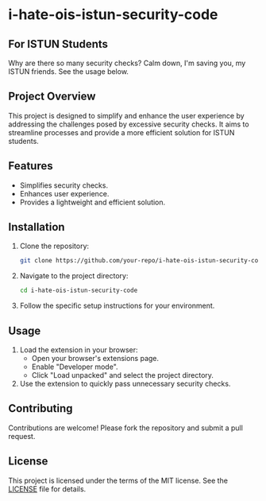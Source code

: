 # i-hate-ois-istun-security-code

## For ISTUN Students
Why are there so many security checks? Calm down, I'm saving you, my ISTUN friends. See the usage below. 

## Project Overview
This project is designed to simplify and enhance the user experience by addressing the challenges posed by excessive security checks. It aims to streamline processes and provide a more efficient solution for ISTUN students.

## Features
- Simplifies security checks.
- Enhances user experience.
- Provides a lightweight and efficient solution.

## Installation
1. Clone the repository:
   ```bash
   git clone https://github.com/your-repo/i-hate-ois-istun-security-code.git
   ```
2. Navigate to the project directory:
   ```bash
   cd i-hate-ois-istun-security-code
   ```
3. Follow the specific setup instructions for your environment.

## Usage
1. Load the extension in your browser:
   - Open your browser's extensions page.
   - Enable "Developer mode".
   - Click "Load unpacked" and select the project directory.
2. Use the extension to quickly pass unnecessary security checks.

## Contributing
Contributions are welcome! Please fork the repository and submit a pull request.

## License
This project is licensed under the terms of the MIT license. See the [LICENSE](./LICENSE) file for details.
